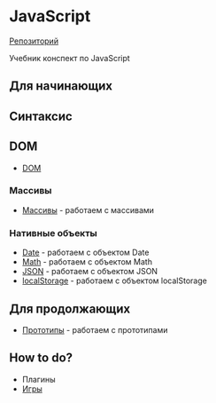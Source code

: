 # JavaScript
[Репозиторий](https://github.com/damir-art/javascript)

Учебник конспект по JavaScript

## Для начинающих

## Синтаксис

## DOM
* [DOM](https://damir-art.github.io/javascript/dom/)

### Массивы
* [Массивы](https://damir-art.github.io/javascript/array/) - работаем с массивами

### Нативные объекты
* [Date](https://damir-art.github.io/javascript/date/) - работаем с объектом Date
* [Math](https://damir-art.github.io/javascript/math/) - работаем с объектом Math
* [JSON](https://damir-art.github.io/javascript/json/) - работаем с объектом JSON
* [localStorage](https://damir-art.github.io/javascript/localstorage/) - работаем с объектом localStorage

## Для продолжающих
* [Прототипы](https://damir-art.github.io/javascript/prototype/) - работаем с прототипами

## How to do?
* Плагины
* [Игры](https://damir-art.github.io/javascript/games/)
